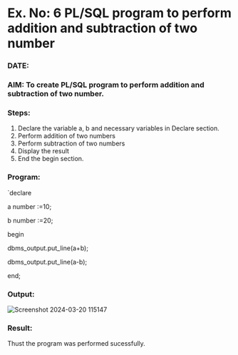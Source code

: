 # Ex. No: 6 PL/SQL program to perform addition and subtraction of two number 
### DATE: 
### AIM: To create PL/SQL program to perform addition and subtraction of two number.

### Steps:
1. Declare the variable a, b and necessary variables in Declare section.
2. Perform addition of two numbers
3. Perform subtraction of two numbers 
4. Display the result 
5. End the begin section.

### Program:
`declare

 a number :=10;
 
 b number :=20;
 
 begin
 
 dbms_output.put_line(a+b);
 
 dbms_output.put_line(a-b);
 
 end;


### Output:
![Screenshot 2024-03-20 115147](https://github.com/nandhu6523/DBMS/assets/123856724/22acaf98-9726-4191-8c73-15fd5ca45fec)


### Result:
Thust the program was performed sucessfully.
